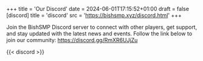 +++
title = 'Our Discord'
date = 2024-06-01T17:15:52+01:00
draft = false
[discord]
title = 'discord'
src = 'https://bishsmp.xyz/discord.html'
+++

Join the BishSMP Discord server to connect with other players, get support, and stay updated with the latest news and events. Follow the link below to join our community: https://discord.gg/RmXR6UJjZu

{{< discord >}}